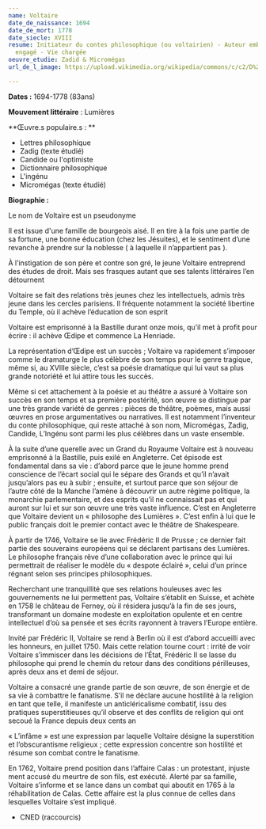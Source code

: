 ```yaml
---
name: Voltaire
date_de_naissance: 1694
date_de_mort: 1778
date_siecle: XVIII
resume: Initiateur du contes philosophique (ou voltairien) - Auteur embastillé - Très
  engagé - Vie chargée
oeuvre_etudie: Zadid & Micromégas
url_de_l_image: https://upload.wikimedia.org/wikipedia/commons/c/c2/D%27apr%C3%A8s_Maurice_Quentin_de_La_Tour%2C_Portrait_de_Voltaire%2C_d%C3%A9tail_du_visage_%28ch%C3%A2teau_de_Ferney%29.jpg?1559811422788

---
```

**Dates :** 1694-1778 (83ans)

**Mouvement littéraire** : Lumières

\**Œuvre.s populaire.s : **

* Lettres philosophique
* Zadig (texte étudié)
* Candide ou l'optimiste
* Dictionnaire philosophique
* L'ingénu
* Micromégas (texte étudié)

**Biographie :**

Le nom de Voltaire est un pseudonyme

Il est issue d'une famille de bourgeois aisé. Il en tire à la fois une partie de sa fortune, une bonne éducation (chez les Jésuites), et le sentiment d’une revanche à prendre sur la noblesse ( à laquelle il n’appartient pas ).

À l’instigation de son père et contre son gré, le jeune Voltaire entreprend des études de droit. Mais ses frasques autant que ses talents littéraires l’en détournent

Voltaire se fait des relations très jeunes chez les intellectuels, admis très jeune dans les cercles parisiens. Il fréquente notamment la société libertine du Temple, où il achève l’éducation de son esprit

Voltaire est emprisonné à la Bastille durant onze mois, qu’il met à profit pour écrire : il achève Œdipe et commence La Henriade.

La représentation d’Œdipe est un succès ; Voltaire va rapidement s’imposer comme le dramaturge le plus célèbre de son temps pour le genre tragique, même si, au XVIIIe siècle, c’est sa poésie dramatique qui lui vaut sa plus grande notoriété et lui attire tous les succès.

Même si cet attachement à la poésie et au théâtre a assuré à Voltaire son succès en son temps et sa première postérité, son œuvre se distingue par une très grande variété de genres : pièces de théâtre, poèmes, mais aussi œuvres en prose argumentatives ou narratives. Il est notamment l’inventeur du conte philosophique, qui reste attaché à son nom, Micromégas, Zadig, Candide, L’Ingénu sont parmi les plus célèbres dans un vaste ensemble.

À la suite d’une querelle avec un Grand du Royaume Voltaire est à nouveau emprisonné à la Bastille, puis exilé en Angleterre. Cet épisode est fondamental dans sa vie : d’abord parce que le jeune homme prend conscience de l’écart social qui le sépare des Grands et qu’il n’avait jusqu’alors pas eu à subir ; ensuite, et surtout parce que son séjour de l’autre côté de la Manche l’amène à découvrir un autre régime politique, la monarchie parlementaire, et des esprits qu’il ne connaissait pas et qui auront sur lui et sur son œuvre une très vaste influence. C’est en Angleterre que Voltaire devient un « philosophe des Lumières ». C’est enfin à lui que le public français doit le premier contact avec le théâtre de Shakespeare.

À partir de 1746, Voltaire se lie avec Frédéric II de Prusse ; ce dernier fait partie des souverains européens qui se déclarent partisans des Lumières. Le philosophe français rêve d’une collaboration avec le prince qui lui permettrait de réaliser le modèle du « despote éclairé », celui d’un prince régnant selon ses principes philosophiques.

Recherchant une tranquillité que ses relations houleuses avec les gouvernements ne lui permettent pas, Voltaire s’établit en Suisse, et achète en 1758 le château de Ferney, où il résidera jusqu’à la fin de ses jours, transformant un domaine modeste en exploitation opulente et en centre intellectuel d’où sa pensée et ses écrits rayonnent à travers l’Europe entière.

Invité par Frédéric II, Voltaire se rend à Berlin où il est d’abord accueilli avec les honneurs, en juillet 1750. Mais cette relation tourne court : irrité de voir Voltaire s’immiscer dans les décisions de l’État, Frédéric II se lasse du philosophe qui prend le chemin du retour dans des conditions périlleuses, après deux ans et demi de séjour.

Voltaire a consacré une grande partie de son œuvre, de son énergie et de sa vie à combattre le fanatisme. S’il ne déclare aucune hostilité à la religion en tant que telle, il manifeste un anticléricalisme combatif, issu des pratiques superstitieuses qu’il observe et des conflits de religion qui ont secoué la France depuis deux cents an

« L’infâme » est une expression par laquelle Voltaire désigne la superstition et l’obscurantisme religieux ; cette expression concentre son hostilité et résume son combat contre le fanatisme.

En 1762, Voltaire prend position dans l’affaire Calas : un protestant, injuste ment accusé du meurtre de son fils, est exécuté. Alerté par sa famille, Voltaire s’informe et se lance dans un combat qui aboutit en 1765 à la réhabilitation de Calas. Cette affaire est la plus connue de celles dans lesquelles Voltaire s’est impliqué.

* CNED (raccourcis)